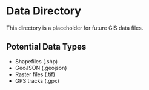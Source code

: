 # Data Directory

This directory is a placeholder for future GIS data files.

## Potential Data Types
- Shapefiles (.shp)
- GeoJSON (.geojson)
- Raster files (.tif)
- GPS tracks (.gpx)
